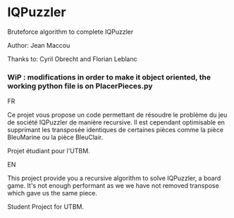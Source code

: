 # IQPuzzler
Bruteforce algorithm to complete IQPuzzler

Author: Jean Maccou

Thanks to: Cyril Obrecht and Florian Leblanc

### WiP : modifications in order to make it object oriented, the working python file is on PlacerPieces.py

FR

Ce projet vous propose un code permettant de résoudre le problème du jeu de société IQPuzzler de manière recursive.
Il est cependant optimisable en supprimant les transposée identiques de certaines pièces comme la pièce BleuMarine ou la pièce BleuClair.

Projet étudiant pour l'UTBM.

EN

This project provide you a recursive algorithm to solve IQPuzzler, a board game.
It's not enough performant as we we have not removed transpose which gave us the same piece.

Student Project for UTBM.
